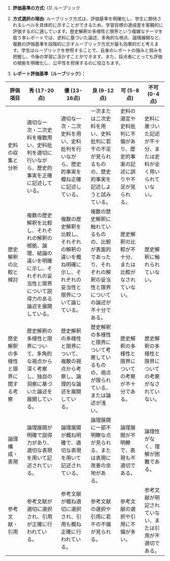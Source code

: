 1. **評価基準の方式:** (3) ルーブリック

2. **方式選択の理由:** ルーブリック方式は、評価基準を明確化し、学生に期待されるレベルを具体的に示すことができるため、学習目標の達成度を客観的に評価するのに適しています。歴史解釈の多様性と限界という複雑なテーマを扱う本レポートでは、史料に基づいた論述、多角的な視点、論理展開など、複数の評価基準を段階的に示すルーブリック方式が最も効果的だと考えます。学生はルーブリックを参照することで、自身のレポートの強みと弱みを把握し、今後の学習に活かすことができます。また、採点者にとっても評価の根拠を明確化し、公平性を担保するのに役立ちます。

3. **レポート評価基準（ルーブリック）：**

| 評価項目 | 秀 (17-20点) | 優 (13-16点) | 良 (9-12点) | 可 (5-8点) | 不可 (0-4点) |
|---|---|---|---|---|---|
| 史料の収集と分析 | 適切な一次・二次史料を複数用い、史料批判を適切に行いながら、歴史的事実を正確に記述している。 | 適切な一次・二次史料を用い、史料批判を行いながら、歴史的事実を概ね正確に記述している。 | 一次または二次史料を用い、史料批判に若干の不足が見られるものの、歴史的事実を記述しようと試みている。 | 史料の選定や史料批判に不備があり、歴史的事実の記述に誤りや不足が見られる。 | 史料に基づいた記述が不十分、または史料が全く用いられていない。 |
| 歴史解釈の比較と検討 | 複数の歴史解釈を比較し、それぞれの解釈の根拠、論理、結論の違いを明確に示し、それぞれの妥当性と限界について説得力のある論述を展開している。 | 複数の歴史解釈を比較し、それぞれの解釈の違いを概ね明確に示し、それぞれの妥当性と限界について論じている。 | 複数の歴史解釈に触れているものの、比較が表面的であったり、それぞれの解釈の妥当性と限界についての論述が不十分である。 | 歴史解釈の比較が不十分、または比較がなされていない。 | 歴史解釈に触れられていない。 |
| 歴史解釈の多様性と限界に関する考察 | 歴史解釈の多様性と限界について、多角的な視点から深く考察し、独自の洞察に基づいた論述を展開している。 | 歴史解釈の多様性と限界について、複数の視点から考察し、論理的な論述を展開している。 | 歴史解釈の多様性と限界について考察しているものの、視点が限られている、または論述が浅い。 | 歴史解釈の多様性と限界についての考察が不十分である。 | 歴史解釈の多様性と限界についての考察がなされていない。 |
| 論理構成・表現 | 論理展開が明確で説得力があり、適切な表現を用いて記述されている。 | 論理展開が概ね明確で、適切な表現を用いて記述されている。 | 論理展開に一部不明瞭な点が見られる、または表現に改善の余地がある。 | 論理展開が不明瞭で、表現も不適切である。 | 論理性がなく、理解が困難である。 |
| 参考文献・引用 | 参考文献が適切に選択され、引用が正確に行われている。 | 参考文献が概ね適切に選択され、引用も概ね正確に行われている。 | 参考文献の選択や引用に若干の不備が見られる。 | 参考文献の選択や引用に不備が多い。 | 参考文献が明記されていない、または引用が不適切である。 |
